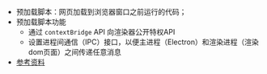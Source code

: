 - 预加载脚本：网页加载到浏览器窗口之前运行的代码；
- 预加载脚本功能
	- 通过 `contextBridge` API 向渲染器公开特权API
	- 设置进程间通信（IPC）接口，以便主进程（Electron）和渲染进程（渲染dom页面）之间传递任意消息
- [参考资料](https://electron.nodejs.cn/docs/latest/tutorial/tutorial-preload)

